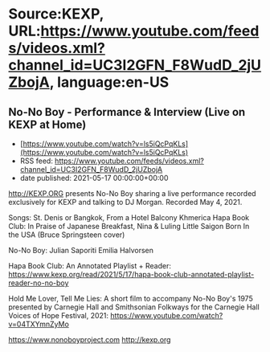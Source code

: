# Source:KEXP, URL:https://www.youtube.com/feeds/videos.xml?channel_id=UC3I2GFN_F8WudD_2jUZbojA, language:en-US

## No-No Boy - Performance & Interview (Live on KEXP at Home)
 - [https://www.youtube.com/watch?v=ls5iQcPqKLs](https://www.youtube.com/watch?v=ls5iQcPqKLs)
 - RSS feed: https://www.youtube.com/feeds/videos.xml?channel_id=UC3I2GFN_F8WudD_2jUZbojA
 - date published: 2021-05-17 00:00:00+00:00

http://KEXP.ORG presents No-No Boy sharing a live performance recorded exclusively for KEXP and talking to DJ Morgan. Recorded May 4, 2021.

Songs:
St. Denis or Bangkok, From a Hotel Balcony
Khmerica
Hapa Book Club: In Praise of Japanese Breakfast, Nina & Luling
Little Saigon
Born In the USA (Bruce Springsteen cover)

No-No Boy:
Julian Saporiti
Emilia Halvorsen

Hapa Book Club: An Annotated Playlist + Reader:
https://www.kexp.org/read/2021/5/17/hapa-book-club-annotated-playlist-reader-no-no-boy

Hold Me Lover, Tell Me Lies: A short film to accompany No-No Boy's 1975 presented by Carnegie Hall and Smithsonian Folkways for the Carnegie Hall Voices of Hope Festival, 2021:
https://www.youtube.com/watch?v=04TXYmnZyMo

https://www.nonoboyproject.com
http://kexp.org

